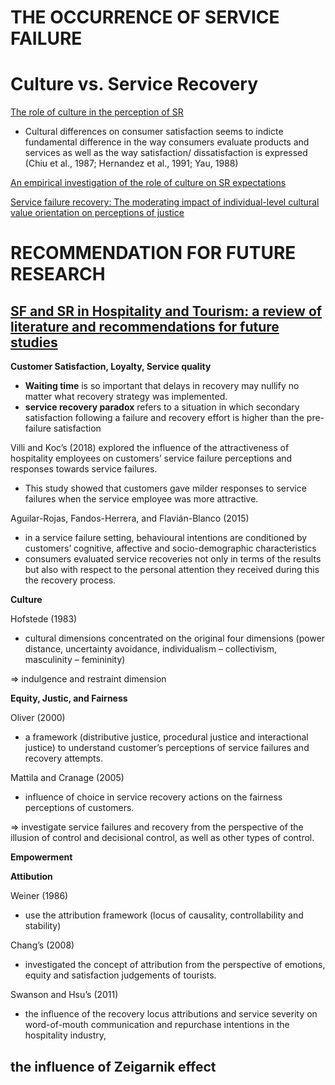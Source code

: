 # THE OCCURRENCE OF SERVICE FAILURE

# Culture vs. Service Recovery
[The role of culture in the perception of SR](https://d1wqtxts1xzle7.cloudfront.net/51142206/The_role_of_culture_in_the_perception_of20170101-22147-138t20-libre.pdf?1483297589=&response-content-disposition=inline%3B+filename%3DThe_role_of_culture_in_the_perception_of.pdf&Expires=1704381481&Signature=SHCGRS5jmpSlFiAJLI6gRpXPMdZBK1sHLSmNEaBoNaGu3LKpRq3akJZYVkvcgd5vYVCFWfcMfx5wPrAvzN1CyiFcLjVRFfs3PvQN9s9GS~A8AkhCWGBMFMsrcoShDf87psn~P454vE4H43ej9e8tzhtu4EPtku4gmL1zqIqnmLmcFPUimUy8CAujqS4JE4vKNyqLjYSRa~BRvcukl8OjDZa9GfmkT2iLPSrW1Tx2oQJts00twhtcAG~qW8WNazK-MaqsAexr1IctMEQwlwPbq~AJ-R9aIU4MhV6PuAmDaHr6F3FE5RdQMgz3ub0C7IrRpEB7Yhj1UY0jpqW2aHm2~A__&Key-Pair-Id=APKAJLOHF5GGSLRBV4ZA)

- Cultural differences on consumer satisfaction seems to indicte fundamental difference in the way consumers evaluate products and services as well as the way satisfaction/ dissatisfaction is expressed (Chiu et al., 1987; Hernandez et al., 1991; Yau, 1988)


[An empirical investigation of the role of culture on SR expectations](https://sci-hub.se/https://www.emerald.com/insight/content/doi/10.1108/09604520510575263/full/html?skipTracking=true)


[Service failure recovery: The moderating impact of individual-level cultural value orientation on perceptions of justice](https://sci-hub.se/https://www.sciencedirect.com/science/article/abs/pii/S0167811606000462)

# RECOMMENDATION FOR FUTURE RESEARCH

## [SF and SR in Hospitality and Tourism: a review of literature and recommendations for future studies](https://www.researchgate.net/profile/Erdogan-Koc/publication/328722656_Service_failures_and_recovery_in_hospitality_and_tourism_a_review_of_literature_and_recommendations_for_future_research/links/6087192a8ea909241e28bad1/Service-failures-and-recovery-in-hospitality-and-tourism-a-review-of-literature-and-recommendations-for-future-research.pdf)
__Customer Satisfaction, Loyalty, Service quality__
- __Waiting time__ is so important that delays in recovery may nullify no matter what recovery strategy was implemented.
- __service recovery paradox__ refers to a situation in which secondary satisfaction following a failure and recovery effort is higher than the pre-failure satisfaction

Villi and Koc’s (2018) 
explored the influence of the attractiveness of hospitality employees on customers’ service failure perceptions and responses towards service failures.
- This study showed that customers gave milder responses to service failures when the service employee was more attractive.

Aguilar-Rojas, Fandos-Herrera, and Flavián-Blanco (2015)
- in a service failure setting, behavioural intentions are conditioned by customers’ cognitive, affective and socio-demographic characteristics
- consumers evaluated service recoveries not only in terms of the results but also with respect to the personal attention they received during this the recovery process.

__Culture__

Hofstede (1983)
- cultural dimensions concentrated on the original four dimensions (power distance, uncertainty avoidance, individualism – collectivism, masculinity – femininity)

=> indulgence and restraint dimension

__Equity, Justic, and Fairness__

Oliver (2000)
- a framework (distributive justice, procedural justice and interactional justice) to understand customer’s perceptions of service failures and recovery attempts.

Mattila and Cranage (2005) 
- influence of choice in service recovery actions on the fairness perceptions of customers.

=> investigate service failures and recovery from the perspective of the illusion of control and decisional control, as well as other types of control.

__Empowerment__

__Attibution__

Weiner (1986)
- use the attribution framework (locus of causality, controllability and stability)

Chang’s (2008)
- investigated the concept of attribution from the perspective of emotions, equity and satisfaction judgements of tourists.

Swanson and Hsu’s (2011)
- the influence of the recovery locus attributions and service severity on word-of-mouth communication and repurchase intentions in the hospitality industry,
## the influence of Zeigarnik effect
